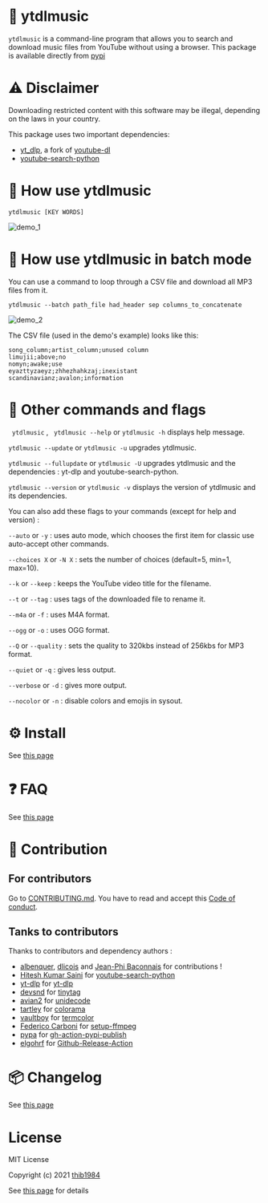 # 🎵 ytdlmusic

`ytdlmusic` is a command-line program that allows you to search and download music files from YouTube without using a browser. This package is available directly from [pypi](https://pypi.org/project/ytdlmusic/)

# :warning: Disclaimer

Downloading restricted content with this software may be illegal, depending on the laws in your country.

This package uses two important dependencies:

- [yt_dlp](https://pypi.org/project/yt_dlp/), a fork of [youtube-dl](https://github.com/ytdl-org/youtube-dl)
- [youtube-search-python](https://pypi.org/project/youtube-search-python/)

# 💫 How use **ytdlmusic**

`ytdlmusic [KEY WORDS]`

![demo_1](https://user-images.githubusercontent.com/45128847/137580908-ce3f1b17-a2b3-4530-bc90-df00fbaf1cfc.gif)

# 💫 How use **ytdlmusic** in batch mode

You can use a command to loop through a CSV file and download all MP3 files from it.

`ytdlmusic --batch path_file had_header sep columns_to_concatenate`

![demo_2](https://user-images.githubusercontent.com/45128847/137581058-e0cca29b-9ad1-472e-bbb0-4fce94b984a0.gif)

The CSV file (used in the demo's example) looks like this:

```
song_column;artist_column;unused column
limujii;above;no
nomyn;awake;use
eyazttyzaeyz;zhhezhahkzaj;inexistant
scandinavianz;avalon;information
```

# 🚀 Other commands and flags

` ytdlmusic` , ` ytdlmusic --help` or ``ytdlmusic -h`` displays help message.

`ytdlmusic --update` or `ytdlmusic -u` upgrades ytdlmusic.

`ytdlmusic --fullupdate` or `ytdlmusic -U` upgrades ytdlmusic and the dependencies : yt-dlp and youtube-search-python.

`ytdlmusic --version` or `ytdlmusic -v` displays the version of ytdlmusic and its dependencies.

You can also add these flags to your commands (except for help and version) :

`--auto` or `-y` : uses auto mode, which chooses the first item for classic use auto-accept other commands.

`--choices X` or `-N X` : sets the number of choices (default=5, min=1, max=10).

`--k` or `--keep` : keeps the YouTube video title for the filename.

`--t` or `--tag` : uses tags of the downloaded file to rename it.

`--m4a` or `-f` : uses M4A format.

`--ogg` or `-o` : uses OGG format.

`--Q` or `--quality` : sets the quality to 320kbs instead of 256kbs for MP3 format.

`--quiet` or `-q` : gives less output.

`--verbose` or `-d` : gives more output.

`--nocolor` or `-n` : disable colors and emojis in sysout.

# ⚙️ Install

See [this page](INSTALL.md)

# :question: FAQ

See [this page](FAQ.md)

# :construction_worker: Contribution

## For contributors

Go to [CONTRIBUTING.md](CONTRIBUTING.md). You have to read and accept this [Code of conduct](./CODE_OF_CONDUCT.md).

## Tanks to contributors

Thanks to contributors and dependency authors :

- [albenquer](https://github.com/albenquer), [dlicois](https://github.com/dlicois) and [Jean-Phi Baconnais](https://github.com/jeanphibaconnais) for contributions !
- [Hitesh Kumar Saini](https://github.com/alexmercerind) for [youtube-search-python](https://github.com/alexmercerind/youtube-search-python)
- [yt-dlp](https://github.com/yt-dlp) for [yt-dlp](https://github.com/yt-dlp/yt-dlp)
- [devsnd](https://github.com/devsnd) for [tinytag](https://github.com/devsnd/tinytag)
- [avian2](https://github.com/avian2) for [unidecode](https://github.com/avian2/unidecode)
- [tartley](https://github.com/tartley) for [colorama](https://github.com/tartley/colorama)
- [vaultboy](https://pypi.org/user/vaultboy) for [termcolor](https://pypi.org/project/termcolor/)
- [Federico Carboni](https://github.com/FedericoCarboni) for [setup-ffmpeg](https://github.com/FedericoCarboni/setup-ffmpeg)
- [pypa](https://github.com/pypa) for [gh-action-pypi-publish](https://github.com/pypa/gh-action-pypi-publish)
- [elgohrf](https://github.com/elgohr) for [Github-Release-Action](https://github.com/elgohr/Github-Release-Action)

# :package: Changelog

See [this page](CHANGELOG.md)

# License

MIT License

Copyright (c) 2021 [thib1984](https://github.com/thib1984)

See [this page](LICENSE.txt) for details
